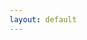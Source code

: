 ```yaml
---
layout: default
---
```


<!--

{% for post in site.posts %}

{{ post.date | date_to_string }} : [ {{ post.title }} ]({{ post.url }})

{% endfor %}

-->
